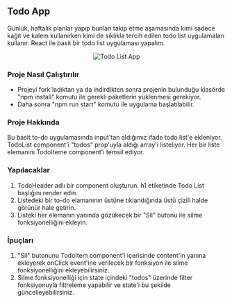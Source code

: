 ## Todo App

Günlük, haftalık planlar yapıp bunları takip etme aşamasında kimi sadece kağıt ve kalem kullanırken kimi de sıklıkla tercih edilen todo list uygulamaları kullanır. React ile basit bir todo list uygulaması yapalım.

<p align="center">
  <img src="../ReactTodo/todo-app/todo-app.gif" alt="Todo List App"/>
</p>

### Proje Nasıl Çalıştırılır

- Projeyi fork'ladıktan ya da indirdikten sonra projenin bulunduğu klasörde "npm install" komutu ile gerekli paketlerin yüklenmesi gerekiyor.
- Daha sonra "npm run start" komutu ile uygulama başlatılabilir.

### Proje Hakkında

Bu basit to-do uygulamasında input'tan aldığımız ifade todo list'e ekleniyor. TodoList component'i "todos" prop'uyla aldığı array'i listeliyor. Her bir liste elemanını TodoIteme component'i temsil ediyor.

### Yapılacaklar

1. TodoHeader adlı bir component oluşturun. h1 etiketinde Todo List başlığını render edin.
2. Listedeki bir to-do elamanının üstüne tıklandığında üstü çizili halde görünür hale getirin.
3. Listeki her elemanın yanında gözükecek bir "Sil" butonu ile silme fonksiyonelliğini ekleyin.

### İpuçları

1. "Sil" butonunu TodoItem component'i içerisinde content'in yanına ekleyerek onClick event'ine verilecek bir fonksiyon ile silme fonksiyonelliğini ekleyebilirsiniz.
2. Silme fonksiyonelliği için state içindeki "todos" üzerinde filter fonksiyonuyla filtreleme yapabilir ve state'i bu şekilde güncelleyebilirsiniz.

